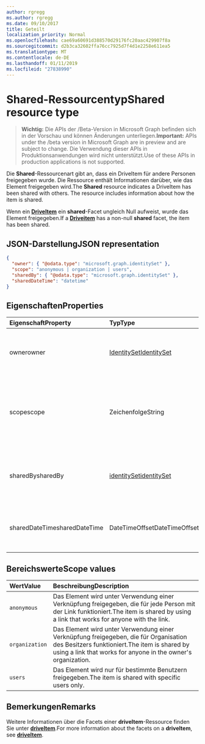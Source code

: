 ```yaml
---
author: rgregg
ms.author: rgregg
ms.date: 09/10/2017
title: Geteilt
localization_priority: Normal
ms.openlocfilehash: cae69a60691d388570d29176fc20aac429907f8a
ms.sourcegitcommit: d2b3ca32602ffa76cc7925d7f4d1e2258e611ea5
ms.translationtype: MT
ms.contentlocale: de-DE
ms.lasthandoff: 01/11/2019
ms.locfileid: "27838990"
---
```

# <a name="shared-resource-type"></a><span data-ttu-id="991cf-102">Shared-Ressourcentyp</span><span class="sxs-lookup"><span data-stu-id="991cf-102">Shared resource type</span></span>

> <span data-ttu-id="991cf-103">**Wichtig:** Die APIs der /Beta-Version in Microsoft Graph befinden sich in der Vorschau und können Änderungen unterliegen.</span><span class="sxs-lookup"><span data-stu-id="991cf-103">**Important:** APIs under the /beta version in Microsoft Graph are in preview and are subject to change.</span></span> <span data-ttu-id="991cf-104">Die Verwendung dieser APIs in Produktionsanwendungen wird nicht unterstützt.</span><span class="sxs-lookup"><span data-stu-id="991cf-104">Use of these APIs in production applications is not supported.</span></span>

<span data-ttu-id="991cf-p102">Die **Shared**-Ressourcenart gibt an, dass ein DriveItem für andere Personen freigegeben wurde. Die Ressource enthält Informationen darüber, wie das Element freigegeben wird.</span><span class="sxs-lookup"><span data-stu-id="991cf-p102">The **Shared** resource indicates a DriveItem has been shared with others. The resource includes information about how the item is shared.</span></span>

<span data-ttu-id="991cf-107">Wenn ein [**DriveItem**](driveitem.md) ein **shared**-Facet ungleich Null aufweist, wurde das Element freigegeben.</span><span class="sxs-lookup"><span data-stu-id="991cf-107">If a [**Driveitem**](driveitem.md) has a non-null **shared** facet, the item has been shared.</span></span>

## <a name="json-representation"></a><span data-ttu-id="991cf-108">JSON-Darstellung</span><span class="sxs-lookup"><span data-stu-id="991cf-108">JSON representation</span></span>

<!-- {
  "blockType": "resource",
  "@odata.type": "microsoft.graph.shared",
  "optionalProperties": [ "sharedBy", "sharedDateTime" ]
}-->

```json
{
  "owner": { "@odata.type": "microsoft.graph.identitySet" },
  "scope": "anonymous | organization | users",
  "sharedBy": { "@odata.type": "microsoft.graph.identitySet" },
  "sharedDateTime": "datetime"
}
```

## <a name="properties"></a><span data-ttu-id="991cf-109">Eigenschaften</span><span class="sxs-lookup"><span data-stu-id="991cf-109">Properties</span></span>

| <span data-ttu-id="991cf-110">Eigenschaft</span><span class="sxs-lookup"><span data-stu-id="991cf-110">Property</span></span>       | <span data-ttu-id="991cf-111">Typ</span><span class="sxs-lookup"><span data-stu-id="991cf-111">Type</span></span>                          | <span data-ttu-id="991cf-112">Beschreibung</span><span class="sxs-lookup"><span data-stu-id="991cf-112">Description</span></span>
| :------------- |:------------------------------|:----------------------------
| <span data-ttu-id="991cf-113">owner</span><span class="sxs-lookup"><span data-stu-id="991cf-113">owner</span></span>          | [<span data-ttu-id="991cf-114">IdentitySet</span><span class="sxs-lookup"><span data-stu-id="991cf-114">IdentitySet</span></span>](identityset.md) | <span data-ttu-id="991cf-p103">Die Identität der der Besitzer des freigegebenen Elements. Schreibgeschützt.</span><span class="sxs-lookup"><span data-stu-id="991cf-p103">The identity of the owner of the shared item. Read-only.</span></span>
| <span data-ttu-id="991cf-117">scope</span><span class="sxs-lookup"><span data-stu-id="991cf-117">scope</span></span>          | <span data-ttu-id="991cf-118">Zeichenfolge</span><span class="sxs-lookup"><span data-stu-id="991cf-118">String</span></span>                        | <span data-ttu-id="991cf-p104">Gibt den Bereich der Freigabe des Elements an: `anonymous`, `organization` oder `users`. Schreibgeschützt.</span><span class="sxs-lookup"><span data-stu-id="991cf-p104">Indicates the scope of how the item is shared: `anonymous`, `organization`, or `users`. Read-only.</span></span>
| <span data-ttu-id="991cf-121">sharedBy</span><span class="sxs-lookup"><span data-stu-id="991cf-121">sharedBy</span></span>       | [<span data-ttu-id="991cf-122">identitySet</span><span class="sxs-lookup"><span data-stu-id="991cf-122">identitySet</span></span>](identityset.md) | <span data-ttu-id="991cf-p105">Die Identität des Benutzers, der das Element freigegeben hat. Schreibgeschützt.</span><span class="sxs-lookup"><span data-stu-id="991cf-p105">The identity of the user who shared the item. Read-only.</span></span>
| <span data-ttu-id="991cf-125">sharedDateTime</span><span class="sxs-lookup"><span data-stu-id="991cf-125">sharedDateTime</span></span> | <span data-ttu-id="991cf-126">DateTimeOffset</span><span class="sxs-lookup"><span data-stu-id="991cf-126">DateTimeOffset</span></span>                | <span data-ttu-id="991cf-p106">UTC-Datum und -Uhrzeit der Elementfreigabe. Schreibgeschützt.</span><span class="sxs-lookup"><span data-stu-id="991cf-p106">The UTC date and time when the item was shared. Read-only.</span></span>

## <a name="scope-values"></a><span data-ttu-id="991cf-129">Bereichswerte</span><span class="sxs-lookup"><span data-stu-id="991cf-129">Scope values</span></span>

| <span data-ttu-id="991cf-130">Wert</span><span class="sxs-lookup"><span data-stu-id="991cf-130">Value</span></span>          | <span data-ttu-id="991cf-131">Beschreibung</span><span class="sxs-lookup"><span data-stu-id="991cf-131">Description</span></span>                                                                           |
|:---------------|:--------------------------------------------------------------------------------------|
| `anonymous`    | <span data-ttu-id="991cf-132">Das Element wird unter Verwendung einer Verknüpfung freigegeben, die für jede Person mit der Link funktioniert.</span><span class="sxs-lookup"><span data-stu-id="991cf-132">The item is shared by using a link that works for anyone with the link.</span></span>               |
| `organization` | <span data-ttu-id="991cf-133">Das Element wird unter Verwendung einer Verknüpfung freigegeben, die für Organisation des Besitzers funktioniert.</span><span class="sxs-lookup"><span data-stu-id="991cf-133">The item is shared by using a link that works for anyone in the owner's organization.</span></span> |
| `users`        | <span data-ttu-id="991cf-134">Das Element wird nur für bestimmte Benutzern freigegeben.</span><span class="sxs-lookup"><span data-stu-id="991cf-134">The item is shared with specific users only.</span></span>                                          |

## <a name="remarks"></a><span data-ttu-id="991cf-135">Bemerkungen</span><span class="sxs-lookup"><span data-stu-id="991cf-135">Remarks</span></span>

<span data-ttu-id="991cf-136">Weitere Informationen über die Facets einer **driveItem**-Ressource finden Sie unter [**driveItem**](driveitem.md).</span><span class="sxs-lookup"><span data-stu-id="991cf-136">For more information about the facets on a **driveItem**, see [**driveItem**](driveitem.md).</span></span>

<!-- {
  "type": "#page.annotation",
  "description": "The shared facet provides info about shared items.",
  "keywords": "shared,share,item,facet,onedrive",
  "section": "documentation",
  "tocPath": "Facets/Shared"
} -->
